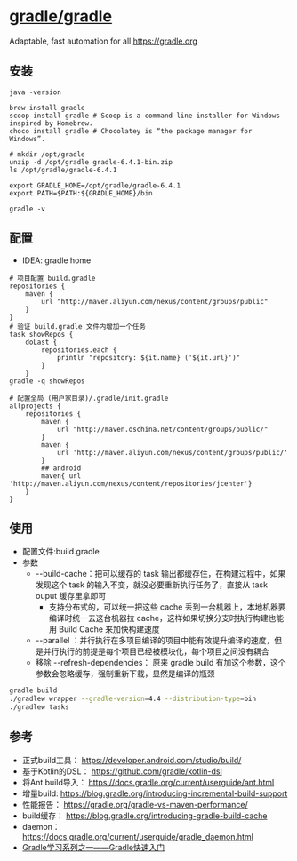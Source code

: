 # [gradle/gradle](https://github.com/gradle/gradle)

Adaptable, fast automation for all https://gradle.org

## 安装

```shell
java -version

brew install gradle
scoop install gradle # Scoop is a command-line installer for Windows inspired by Homebrew.
choco install gradle # Chocolatey is “the package manager for Windows”.

# mkdir /opt/gradle
unzip -d /opt/gradle gradle-6.4.1-bin.zip
ls /opt/gradle/gradle-6.4.1

export GRADLE_HOME=/opt/gradle/gradle-6.4.1
export PATH=$PATH:${GRADLE_HOME}/bin

gradle -v
```

## 配置

* IDEA: gradle home

```
# 项目配置 build.gradle
repositories {
    maven {
        url "http://maven.aliyun.com/nexus/content/groups/public"
    }
}
# 验证 build.gradle 文件内增加一个任务
task showRepos {
    doLast {
        repositories.each {
            println "repository: ${it.name} ('${it.url}')"
        }
    }
gradle -q showRepos

# 配置全局 (用户家目录)/.gradle/init.gradle
allprojects {
    repositories {
        maven {
            url "http://maven.oschina.net/content/groups/public/"
        }
        maven {
            url 'http://maven.aliyun.com/nexus/content/groups/public/'
        }
        ## android
        maven{ url 'http://maven.aliyun.com/nexus/content/repositories/jcenter'}
    }
}
```

## 使用

* 配置文件:build.gradle
* 参数
  - --build-cache：把可以缓存的 task 输出都缓存住，在构建过程中，如果发现这个 task 的输入不变，就没必要重新执行任务了，直接从 task ouput 缓存里拿即可
    + 支持分布式的，可以统一把这些 cache 丢到一台机器上，本地机器要编译时统一去这台机器拉 cache，这样如果切换分支时执行构建也能用 Build Cache 来加快构建速度
  - --parallel ：并行执行在多项目编译的项目中能有效提升编译的速度，但是并行执行的前提是每个项目已经被模块化，每个项目之间没有耦合
  - 移除 --refresh-dependencies： 原来 gradle build 有加这个参数，这个参数会忽略缓存，强制重新下载，显然是编译的瓶颈

```sh
gradle build
./gradlew wrapper --gradle-version=4.4 --distribution-type=bin
./gradlew tasks
```

## 参考

* 正式build工具： https://developer.android.com/studio/build/
* 基于Kotlin的DSL： https://github.com/gradle/kotlin-dsl
* 将Ant build导入： https://docs.gradle.org/current/userguide/ant.html
* 增量build: https://blog.gradle.org/introducing-incremental-build-support
* 性能报告： https://gradle.org/gradle-vs-maven-performance/
* build缓存： https://blog.gradle.org/introducing-gradle-build-cache
* daemon： https://docs.gradle.org/current/userguide/gradle_daemon.html
* [Gradle学习系列之一——Gradle快速入门](https://www.cnblogs.com/davenkin/p/gradle-learning-1.html)
